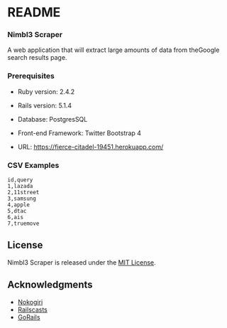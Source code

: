 # README

### Nimbl3 Scraper

A web​ application that​ will​ extract large amounts of​ data​ from​ the​ Google​ search results​ page. 

### Prerequisites
 
* Ruby version: 2.4.2

* Rails version: 5.1.4

* Database: PostgresSQL

* Front-end Framework: Twitter Bootstrap 4

* URL: https://fierce-citadel-19451.herokuapp.com/

### CSV Examples

```
id,query
1,lazada
2,11street
3,samsung
4,apple
5,dtac
6,ais
7,truemove
```

## License

Nimbl3 Scraper is released under the [MIT License](https://opensource.org/licenses/MIT).

## Acknowledgments

* [Nokogiri](http://www.nokogiri.org/)
* [Railscasts](http://railscasts.com/)
* [GoRails](https://gorails.com/)